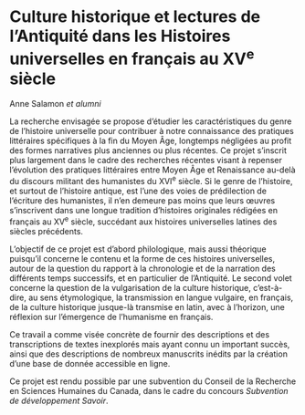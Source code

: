 # Culture historique et lectures de l’Antiquité dans les Histoires universelles en français au XV<sup>e</sup> siècle

Anne Salamon *et alumni*

La recherche envisagée se propose d’étudier les caractéristiques du genre de l’histoire universelle pour contribuer à notre connaissance des pratiques littéraires spécifiques à la fin du Moyen Âge, longtemps négligées au profit des formes narratives plus anciennes ou plus récentes. Ce projet s’inscrit plus largement dans le cadre des recherches récentes visant à repenser l’évolution des pratiques littéraires entre Moyen Âge et Renaissance au-delà du discours militant des humanistes du XVI<sup>e</sup> siècle. Si le genre de l’histoire, et surtout de l’histoire antique, est l’une des voies de prédilection de l’écriture des humanistes, il n’en demeure pas moins que leurs œuvres s’inscrivent dans une longue tradition d’histoires originales rédigées en français au XV<sup>e</sup> siècle, succédant aux histoires universelles latines des siècles précédents.

L’objectif de ce projet est d’abord philologique, mais aussi théorique puisqu’il concerne le contenu et la forme de ces histoires universelles, autour de la question du rapport à la chronologie et de la narration des différents temps successifs, et en particulier de l’Antiquité. Le second volet concerne la question de la vulgarisation de la culture historique, c’est-à-dire, au sens étymologique, la transmission en langue vulgaire, en français, de la culture historique jusque-là transmise en latin, avec à l’horizon, une réflexion sur l’émergence de l’humanisme en français.

Ce travail a comme visée concrète de fournir des descriptions et des transcriptions de textes inexplorés mais ayant connu un important succès, ainsi que des descriptions de nombreux manuscrits inédits par la création d’une base de donnée accessible en ligne.

Ce projet est rendu possible par une subvention du Conseil de la Recherche en Sciences Humaines du Canada, dans le cadre du concours *Subvention de développement Savoir*.
